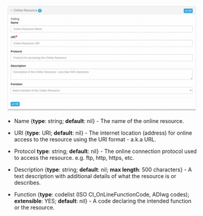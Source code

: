 ![Online Resource](/assets/reference/edit-objects/metadata/onlineResource.png)

* <span class="md-element">Name</span> {**type**: string; **default**: nil} - The name of the online resource. 

* <span class="md-element">URI</span> <i class="fa fa-asterisk required" title="Required"></i> {**type**: URI; **default**: nil} - The internet location (address) for online access to the resource using the URI format - a.k.a URL. 

* <span class="md-element">Protocol</span> **type**: string; **default**: nil} - The online connection protocol used to access the resource.  e.g. ftp, http, https, etc.

* <span class="md-element">Description</span> {**type**: string; **default**: nil; **max length**: 500 characters} - A text description with additional details of what the resource is or describes. 

* <span class="md-element">Function</span> {**type**: codelist (ISO CI_OnLineFunctionCode, ADIwg codes); **extensible**: YES; **default**: nil} - A code declaring the intended function or the resource. 
